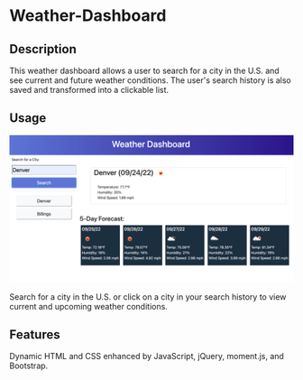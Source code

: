 # Weather-Dashboard


## Description
  
This weather dashboard allows a user to search for a city in the U.S. and see current and future weather conditions. The user's search history is also saved and transformed into a clickable list.

## Usage

![weather dashboard](assets/images/page.png)

Search for a city in the U.S. or click on a city in your search history to view current and upcoming weather conditions.

## Features

Dynamic HTML and CSS enhanced by JavaScript, jQuery, moment.js, and Bootstrap.
